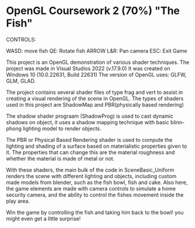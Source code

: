 # OpenGL Coursework 2 (70%) "The Fish"

CONTROLS:

WASD: move fish
QE: Rotate fish
ARROW L&R: Pan camera
ESC: Exit Game

This project is an OpenGL demonstration of various shader techniques. 
The project was made in Visual Studios 2022 (v.17.9.0)
It was created on Windows 10 (10.0.22631, Build 22631)
The version of OpenGL uses: GLFW, GLM, GLAD.

The project contains several shader files of type frag and vert to assist in creating a visual rendering of the scene in OpenGL. 
The types of shaders used in this project are ShadowMap and PBR(physically based rendering)

The shadow shader prograam (ShadowProg) is used to cast dynamic shadows on object, it uses a shadow mapping technique with basic blinn-phong lighting model
to render objects.

The PBR or Physical Based Rendering shader is used to compute the lighting and shading of a surface based on materialistic properties given
to it. The properties that can change this are the material roughness and whether the material is made of metal or not.

With these shaders, the main bulk of the code in SceneBasic_Uniform renders the scene with different lighting and objects, including custom made
models from blender, such as the fish bowl, fish and cake. Also here, the game elements are made with camera controls to simulate a home security camera,
and the ability to control the fishes movement inside the play area.

Win the game by controlling the fish and taking him back to the bowl! you might even get a little surprise!




